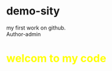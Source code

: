 # demo-sity
my first work on github.
<br>
Author-admin
<h1 style="color:yellow;">welcom to my code</h1>
